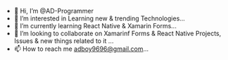 - 👋 Hi, I’m @AD-Programmer
- 👀 I’m interested in Learning new & trending Technologies...
- 🌱 I’m currently learning React Native & Xamarin Forms...
- 💞️ I’m looking to collaborate on Xamarinf Forms & React Native Projects, Issues & new things related to it ...
- 📫 How to reach me adboy9696@gmail.com...

<!---
AD-Programmer/AD-Programmer is a ✨ special ✨ repository because its `README.md` (this file) appears on your GitHub profile.
You can click the Preview link to take a look at your changes.
--->
